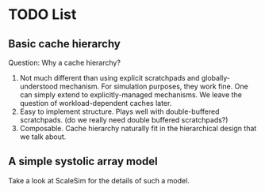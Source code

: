 # TODO List

## Basic cache hierarchy

Question: Why a cache hierarchy?

1. Not much different than using explicit scratchpads and globally-understood mechanism. For simulation purposes, they work fine. One can simply extend to explicitly-managed mechanisms. We leave the question of workload-dependent caches later.
2. Easy to implement structure. Plays well with double-buffered scratchpads. (do we really need double buffered scratchpads?)
3. Composable. Cache hierarchy naturally fit in the hierarchical design that we talk about.

## A simple systolic array model

Take a look at ScaleSim for the details of such a model.
